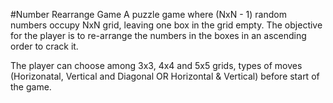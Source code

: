 #Number Rearrange Game
A puzzle game where (NxN - 1) random numbers occupy NxN grid, leaving one box in the grid empty. The objective for the player is to re-arrange the numbers in the boxes in an ascending order to crack it.

The player can choose among 3x3, 4x4 and 5x5 grids, types of moves (Horizonatal, Vertical and Diagonal OR Horizontal & Vertical) before start of the game.

